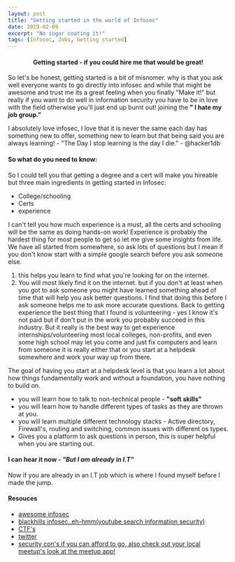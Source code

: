```yaml
---
layout: post
title: "Getting started in the world of Infosec"
date: 2019-02-09
excerpt: "No sugar coating it!"
tags: [Infosec, Jobs, Getting started]
---
```


#### <center><strong> Getting started - if you could hire me that would be great! </strong><center> 
So let's be honest, getting started is a bit of misnomer. 
why is that you ask well everyone wants to go directly into infosec and while that might be awesome and trust me
its a great feeling when you finally "Make it!" but really if you want to do well in information security you have
to be in love with the field otherwise you'll just end up burnt out! joining the **" I hate my job group."**

I absolutely love infosec, I love that it is never the same each day has something new to offer, something new to learn
but that being said you are always learning! - "The Day I stop learning is the day I die." - @hacker1db


#### So what do you need to know:
So I could tell you that getting a degree and a cert will make you hireable but three main ingredients in getting
started in Infosec:

- College/schooling
- Certs
- experience

I can't tell you how much experience is a must, all the certs and schooling will be the same as doing hands-on
work! Experience is probably the hardest thing for most people to get so let me give some insights from life. 
We have all started from somewhere, so ask lots of questions but I mean if you don't know start with a simple google
search before you ask someone else. 

1. this helps you learn to find what you're looking for on the internet. 
2. You will most likely find it on the internet. but if you don't at least when you got to ask someone you might have
   learned something ahead of time that will help you ask better questions. I find that doing this before I ask someone
   helps me to ask more accurate questions.
Back to getting experience the best thing that I found is volunteering - yes I know it's not paid but if don't put in the work you probably succeed in this industry. But it really is the best way to get experience internships/volunteering most local colleges, non-profits, and even some high school may let you come and just fix computers and learn from
someone it is really either that or you start at a helpdesk somewhere and work your way up from there. 

The goal of having you start at a helpdesk level is that you learn a lot about how things fundamentally work and without a
foundation, you have nothing to build on. 

- you will learn how to talk to non-technical people - **"soft skills"** 
- you will learn how to handle different types of tasks as they are thrown at you.
- you will learn multiple different technology stacks - Active directory, Firewall's, routing and switching, common
  issues with different os types. 
- Gives you a platform to ask questions in person, this is super helpful when you are starting out.


#### I can hear it now - *"But I am already in I.T"*  
Now if you are already in an I.T job which is where I found myself before I made the jump. 

#### Resouces
- [awesome infosec](https://github.com/onlurking/awesome-infosec)
- [blackhills infosec..eh-hmm(youtube search information security)](https://www.blackhillsinfosec.com/blog/)
- [CTF's](https://github.com/apsdehal/awesome-ctf)
- [twitter](https://twitter.com/hacker1db)
- [security con's if you can afford to go, also check out your local meetup's look at the meetup app!](https://www.meetup.com/apps/)
